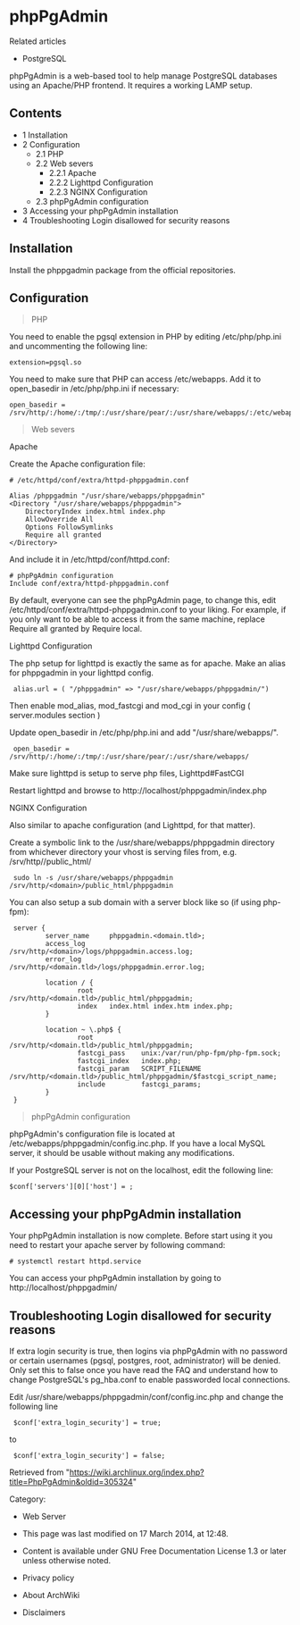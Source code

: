 phpPgAdmin
==========

Related articles

-   PostgreSQL

phpPgAdmin is a web-based tool to help manage PostgreSQL databases using
an Apache/PHP frontend. It requires a working LAMP setup.

Contents
--------

-   1 Installation
-   2 Configuration
    -   2.1 PHP
    -   2.2 Web severs
        -   2.2.1 Apache
        -   2.2.2 Lighttpd Configuration
        -   2.2.3 NGINX Configuration
    -   2.3 phpPgAdmin configuration
-   3 Accessing your phpPgAdmin installation
-   4 Troubleshooting Login disallowed for security reasons

Installation
------------

Install the phppgadmin package from the official repositories.

Configuration
-------------

> PHP

You need to enable the pgsql extension in PHP by editing
/etc/php/php.ini and uncommenting the following line:

    extension=pgsql.so

You need to make sure that PHP can access /etc/webapps. Add it to
open_basedir in /etc/php/php.ini if necessary:

    open_basedir = /srv/http/:/home/:/tmp/:/usr/share/pear/:/usr/share/webapps/:/etc/webapps

> Web severs

Apache

Create the Apache configuration file:

    # /etc/httpd/conf/extra/httpd-phppgadmin.conf

    Alias /phppgadmin "/usr/share/webapps/phppgadmin"
    <Directory "/usr/share/webapps/phppgadmin">
        DirectoryIndex index.html index.php
        AllowOverride All
        Options FollowSymlinks
        Require all granted
    </Directory>

And include it in /etc/httpd/conf/httpd.conf:

    # phpPgAdmin configuration
    Include conf/extra/httpd-phppgadmin.conf

By default, everyone can see the phpPgAdmin page, to change this, edit
/etc/httpd/conf/extra/httpd-phppgadmin.conf to your liking. For example,
if you only want to be able to access it from the same machine, replace
Require all granted by Require local.

Lighttpd Configuration

The php setup for lighttpd is exactly the same as for apache. Make an
alias for phppgadmin in your lighttpd config.

     alias.url = ( "/phppgadmin" => "/usr/share/webapps/phppgadmin/")

Then enable mod_alias, mod_fastcgi and mod_cgi in your config (
server.modules section )

Update open_basedir in /etc/php/php.ini and add "/usr/share/webapps/".

     open_basedir = /srv/http/:/home/:/tmp/:/usr/share/pear/:/usr/share/webapps/

Make sure lighttpd is setup to serve php files, Lighttpd#FastCGI

Restart lighttpd and browse to http://localhost/phppgadmin/index.php

NGINX Configuration

Also similar to apache configuration (and Lighttpd, for that matter).

Create a symbolic link to the /usr/share/webapps/phppgadmin directory
from whichever directory your vhost is serving files from, e.g.
/srv/http/<domain>/public_html/

     sudo ln -s /usr/share/webapps/phppgadmin /srv/http/<domain>/public_html/phppgadmin

You can also setup a sub domain with a server block like so (if using
php-fpm):

     server {
             server_name     phppgadmin.<domain.tld>;
             access_log      /srv/http/<domain>/logs/phppgadmin.access.log;
             error_log       /srv/http/<domain.tld>/logs/phppgadmin.error.log;
     
             location / {
                     root    /srv/http/<domain.tld>/public_html/phppgadmin;
                     index   index.html index.htm index.php;
             }
     
             location ~ \.php$ {
                     root            /srv/http/<domain.tld>/public_html/phppgadmin;
                     fastcgi_pass    unix:/var/run/php-fpm/php-fpm.sock;
                     fastcgi_index   index.php;
                     fastcgi_param   SCRIPT_FILENAME  /srv/http/<domain.tld>/public_html/phppgadmin/$fastcgi_script_name;
                     include         fastcgi_params;
             }
     }

> phpPgAdmin configuration

phpPgAdmin's configuration file is located at
/etc/webapps/phppgadmin/config.inc.php. If you have a local MySQL
server, it should be usable without making any modifications.

If your PostgreSQL server is not on the localhost, edit the following
line:

    $conf['servers'][0]['host'] = ;

Accessing your phpPgAdmin installation
--------------------------------------

Your phpPgAdmin installation is now complete. Before start using it you
need to restart your apache server by following command:

    # systemctl restart httpd.service

You can access your phpPgAdmin installation by going to
http://localhost/phppgadmin/

Troubleshooting Login disallowed for security reasons
-----------------------------------------------------

If extra login security is true, then logins via phpPgAdmin with no
password or certain usernames (pgsql, postgres, root, administrator)
will be denied. Only set this to false once you have read the FAQ and
understand how to change PostgreSQL's pg_hba.conf to enable passworded
local connections.

Edit /usr/share/webapps/phppgadmin/conf/config.inc.php and change the
following line

     $conf['extra_login_security'] = true;

to

     $conf['extra_login_security'] = false;

Retrieved from
"https://wiki.archlinux.org/index.php?title=PhpPgAdmin&oldid=305324"

Category:

-   Web Server

-   This page was last modified on 17 March 2014, at 12:48.
-   Content is available under GNU Free Documentation License 1.3 or
    later unless otherwise noted.
-   Privacy policy
-   About ArchWiki
-   Disclaimers
